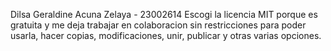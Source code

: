 Dilsa Geraldine Acuna Zelaya - 23002614
Escogi la licencia MIT porque es gratuita y me deja trabajar en colaboracion sin restricciones para poder usarla, hacer copias, modificaciones, unir, publicar y otras varias opciones.